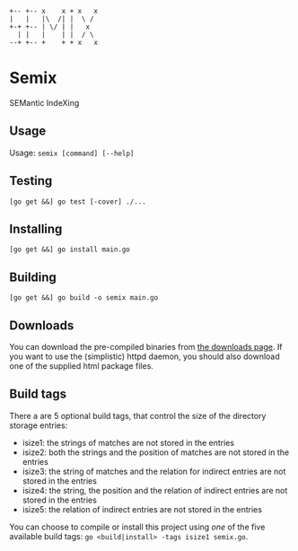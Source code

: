 ```
+-- +-- x    x + x   x
|   |   |\  /| |  \ /
+-+ +-- | \/ | |   x
  | |   |    | |  / \
--+ +-- +    + + x   x
```

# Semix
SEMantic IndeXing

## Usage
Usage: `semix [command] [--help]`

## Testing
`[go get &&] go test [-cover] ./...`

## Installing
`[go get &&] go install main.go`

## Building
`[go get &&] go build -o semix main.go`

## Downloads
You can download the pre-compiled binaries from
[the downloads page](https://bitbucket.org/fflo/semix/downloads/).
If you want to use the (simplistic) httpd daemon,
you should also download one of the supplied html package files.

## Build tags
There a are 5 optional build tags, that control the size of the
directory storage entries:

 * isize1: the strings of matches are not stored in the entries
 * isize2: both the strings and the position of matches are not stored in the entries
 * isize3: the string of matches and the relation for indirect entries
   are not stored in the entries
 * isize4: the string, the position and the relation of indirect entries
   are not stored in the entries
 * isize5: the relation of indirect entries are not stored in the entries

You can choose to compile or install this project using *one* of
the five available build tags: `go <build|install> -tags isize1 semix.go`.
